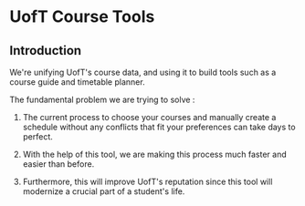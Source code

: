 # UofT Course Tools

## Introduction

We're unifying UofT's course data, and using it to build tools such as a course guide and timetable planner.

The fundamental problem we are trying to solve :
1. The current process to choose your courses and manually create a schedule without any conflicts that fit your preferences can take days to perfect.

2. With the help of this tool, we are making this process much faster and easier than before.

3. Furthermore, this will improve UofT's reputation since this tool will modernize a crucial part of a student's life.

